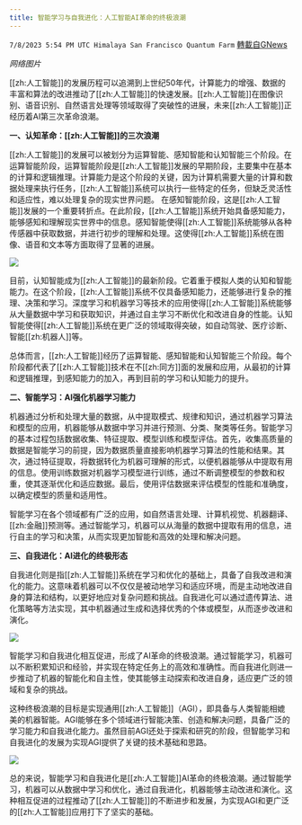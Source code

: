 ```yaml
---
title: 智能学习与自我进化：人工智能AI革命的终极浪潮
---
```

`7/8/2023 5:54 PM UTC Himalaya San Francisco Quantum Farm` [轉載自GNews](https://gnews.org/articles/1446607)

*网络图片*

[[zh:人工智能]]的发展历程可以追溯到上世纪50年代，计算能力的增强、数据的丰富和算法的改进推动了[[zh:人工智能]]的快速发展。[[zh:人工智能]]在图像识别、语音识别、自然语言处理等领域取得了突破性的进展，未来[[zh:人工智能]]正经历着AI第三次革命浪潮。
 
**一、认知革命：[[zh:人工智能]]的三次浪潮**
 
[[zh:人工智能]]的发展可以被划分为运算智能、感知智能和认知智能三个阶段。在运算智能阶段，运算智能阶段是[[zh:人工智能]]发展的早期阶段，主要集中在基本的计算和逻辑推理。计算能力是这个阶段的关键，因为计算机需要大量的计算和数据处理来执行任务，[[zh:人工智能]]系统可以执行一些特定的任务，但缺乏灵活性和适应性，难以处理复杂的现实世界问题。
在感知智能阶段，这是[[zh:人工智能]]发展的一个重要转折点。在此阶段，[[zh:人工智能]]系统开始具备感知能力，能够感知和理解现实世界中的信息。感知智能使得[[zh:人工智能]]系统能够从各种传感器中获取数据，并进行初步的理解和处理。这使得[[zh:人工智能]]系统在图像、语音和文本等方面取得了显著的进展。

![](https://ipfs.gnews.org/ipfs/QmR4kAfmYWrBeDL6wh2ZRFyUMktnjXuzSfnS9zcNiyW35K?filename=jqsjl4.jpg)

目前，认知智能成为[[zh:人工智能]]的最新阶段。它着重于模拟人类的认知和智能能力。在这个阶段，[[zh:人工智能]]系统不仅具备感知能力，还能够进行复杂的推理、决策和学习。深度学习和机器学习等技术的应用使得[[zh:人工智能]]系统能够从大量数据中学习和获取知识，并通过自主学习不断优化和改进自身的性能。认知智能使得[[zh:人工智能]]系统在更广泛的领域取得突破，如自动驾驶、医疗诊断、智能[[zh:机器人]]等。

总体而言，[[zh:人工智能]]经历了运算智能、感知智能和认知智能三个阶段。每个阶段都代表了[[zh:人工智能]]技术在不[[zh:同方]]面的发展和应用，从最初的计算和逻辑推理，到感知能力的加入，再到目前的学习和认知能力的提升。

**二、智能学习：AI强化机器学习能力**
 
机器通过分析和处理大量的数据，从中提取模式、规律和知识，通过机器学习算法和模型的应用，机器能够从数据中学习并进行预测、分类、聚类等任务。智能学习的基本过程包括数据收集、特征提取、模型训练和模型评估。首先，收集高质量的数据是智能学习的前提，因为数据质量直接影响机器学习算法的性能和结果。其次，通过特征提取，将数据转化为机器可理解的形式，以便机器能够从中提取有用的信息。使用训练数据对机器学习模型进行训练，通过不断调整模型的参数和权重，使其逐渐优化和适应数据。最后，使用评估数据来评估模型的性能和准确度，以确定模型的质量和适用性。
 
智能学习在各个领域都有广泛的应用，如自然语言处理、计算机视觉、机器翻译、[[zh:金融]]预测等。通过智能学习，机器可以从海量的数据中提取有用的信息，进行自主的学习和决策，从而实现更加智能和高效的处理和解决问题。

**三、自我进化：AI进化的终极形态**

自我进化则是指[[zh:人工智能]]系统在学习和优化的基础上，具备了自我改进和演化的能力。这意味着机器可以不仅仅是被动地学习和适应环境，而是主动地改进自身的算法和结构，以更好地应对复杂问题和挑战。自我进化可以通过遗传算法、进化策略等方法实现，其中机器通过生成和选择优秀的个体或模型，从而逐步改进和演化。

![](https://ipfs.gnews.org/ipfs/QmZ9wuULAjDJ5bPE5sN1DQLaHGwdXdWMP8qEaPNyDiViGD?filename=jqsj2.jpg)
 
智能学习和自我进化相互促进，形成了AI革命的终极浪潮。通过智能学习，机器可以不断积累知识和经验，并实现在特定任务上的高效和准确性。而自我进化则进一步推动了机器的智能化和自主性，使其能够主动探索和改进自身，适应更广泛的领域和复杂的挑战。

这种终极浪潮的目标是实现通用[[zh:人工智能]]（AGI），即具备与人类智能相媲美的机器智能。AGI能够在多个领域进行智能决策、创造和解决问题，具备广泛的学习能力和自我进化能力。虽然目前AGI还处于探索和研究的阶段，但智能学习和自我进化的发展为实现AGI提供了关键的技术基础和思路。

![](https://ipfs.gnews.org/ipfs/QmP5TyuSjaiDs88iZGcDs9yBCaZNDrey4dapPp6HbHZbai?filename=jqsjl3.jpg)

总的来说，智能学习和自我进化是[[zh:人工智能]]AI革命的终极浪潮。通过智能学习，机器可以从数据中学习和优化，通过自我进化，机器能够主动改进和演化。这种相互促进的过程推动了[[zh:人工智能]]的不断进步和发展，为实现AGI和更广泛的[[zh:人工智能]]应用打下了坚实的基础。
